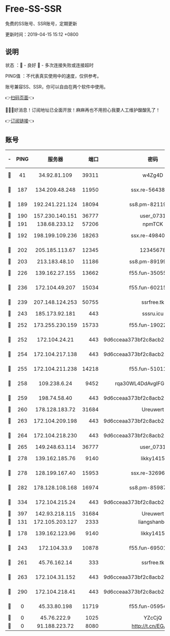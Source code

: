 # Free-SS-SSR

免费的SS账号、SSR账号，定期更新

更新时间：2019-04-15 15:12 +0800

## 说明

状态     ：🙂 - 良好 🙁 - 多次连接失败或连接超时

PING值   ：不代表真实使用中的速度，仅供参考。

账号兼容SS、SSR，你可以自由在两个软件中使用。

👉[扫码页面](https://liesauer.github.io/Free-SS-SSR/)👈

🎉🎉🎉好消息！订阅地址已全面开放！麻麻再也不用担心我要人工维护酸酸乳了！

👉[订阅链接](https://www.liesauer.net/yogurt/subscribe?ACCESS_TOKEN=DAYxR3mMaZAsaqUb)👈

## 账号

|-|PING|服务器|端口|密码|加密方式|区域|
|:----:|:----:|:-----:|-----:|:----:|:----:|:----:|
|🙂|41|34.92.81.109|39311|w4Zg4D|chacha20-ietf|US|
|🙂|187|134.209.48.248|11950|ssx.re-56438346|aes-256-cfb|US|
|🙂|189|192.241.221.124|18094|ss8.pm-82119585|aes-256-cfb|US|
|🙂|190|157.230.140.151|36777|user_0731|chacha20|US|
|🙂|191|138.68.233.12|57206|npmTCK|rc4-md5|US|
|🙂|192|198.199.109.236|18263|ssx.re-49840183|aes-256-cfb|US|
|🙂|202|205.185.113.67|12345|12345678|aes-256-cfb|US|
|🙂|203|213.183.48.10|11186|ss8.pm-89199615|rc4-md5|RU|
|🙂|226|139.162.27.155|13662|f55.fun-35055769|aes-256-cfb|SG|
|🙂|236|172.104.49.207|15034|f55.fun-60215083|aes-256-cfb|SG|
|🙂|239|207.148.124.253|50755|ssrfree.tk|aes-256-cfb|SG|
|🙂|243|185.173.92.181|443|sssru.icu|rc4-md5|RU|
|🙂|252|173.255.230.159|15733|f55.fun-19022604|aes-256-cfb|US|
|🙂|252|172.104.24.21|443|9d6cceaa373bf2c8acb22e60b6a58be6|aes-256-cfb|US|
|🙂|254|172.104.217.138|443|9d6cceaa373bf2c8acb22e60b6a58be6|aes-256-cfb|US|
|🙂|255|172.104.211.238|14218|f55.fun-51011710|aes-256-cfb|US|
|🙂|258|109.238.6.24|9452|rqa30WL4DdAvgIFG6Fs3znzTa|aes-256-cfb|FR|
|🙂|259|198.74.58.40|443|9d6cceaa373bf2c8acb22e60b6a58be6|aes-256-cfb|US|
|🙂|260|178.128.183.72|31684|Ureuwert|chacha20|US|
|🙂|263|172.104.209.198|443|9d6cceaa373bf2c8acb22e60b6a58be6|aes-256-cfb|US|
|🙂|264|172.104.218.230|443|9d6cceaa373bf2c8acb22e60b6a58be6|aes-256-cfb|US|
|🙂|265|149.248.63.114|36777|user_0731|chacha20|CA|
|🙂|278|139.162.185.76|9140|likky1415|aes-256-cfb|DE|
|🙂|278|128.199.167.40|15953|ssx.re-32696553|aes-256-cfb|SG|
|🙂|282|178.128.108.168|16974|ss8.pm-85987760|aes-256-cfb|SG|
|🙂|334|172.104.215.24|443|9d6cceaa373bf2c8acb22e60b6a58be6|aes-256-cfb|US|
|🙂|397|142.93.218.115|31684|Ureuwert|chacha20|IN|
|🙂|131|172.105.203.127|2333|liangshanbo|chacha20|JP|
|🙂|178|139.162.123.96|9140|likky1415|aes-256-cfb|JP|
|🙂|243|172.104.33.9|10878|f55.fun-69501447|aes-256-cfb|SG|
|🙂|261|45.76.162.14|333|ssrfree.tk|aes-256-cfb|SG|
|🙂|263|172.104.31.152|443|9d6cceaa373bf2c8acb22e60b6a58be6|aes-256-cfb|US|
|🙂|290|172.104.218.41|443|9d6cceaa373bf2c8acb22e60b6a58be6|aes-256-cfb|US|
|🙁|0|45.33.80.198|11719|f55.fun-05954542|aes-256-cfb|US|
|🙁|0|45.76.222.9|1025|YZcCjQ|rc4-md5|JP|
|🙁|0|91.188.223.72|8080|http://t.cn/EGJIyrl|rc4-md5|RU|
